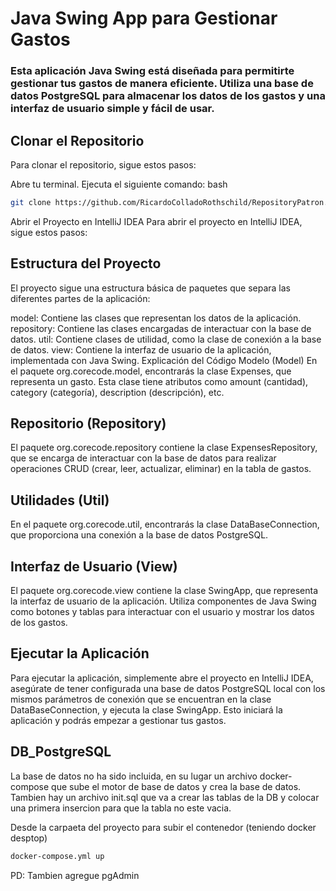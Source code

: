 # Java Swing App para Gestionar Gastos



### Esta aplicación Java Swing está diseñada para permitirte gestionar tus gastos de manera eficiente. Utiliza una base de datos PostgreSQL para almacenar los datos de los gastos y una interfaz de usuario simple y fácil de usar.

## Clonar el Repositorio
Para clonar el repositorio, sigue estos pasos:

Abre tu terminal.
Ejecuta el siguiente comando:
bash
```bash
git clone https://github.com/RicardoColladoRothschild/RepositoryPatron.git
```

Abrir el Proyecto en IntelliJ IDEA
Para abrir el proyecto en IntelliJ IDEA, sigue estos pasos:


## Estructura del Proyecto
El proyecto sigue una estructura básica de paquetes que separa las diferentes partes de la aplicación:

model: Contiene las clases que representan los datos de la aplicación.
repository: Contiene las clases encargadas de interactuar con la base de datos.
util: Contiene clases de utilidad, como la clase de conexión a la base de datos.
view: Contiene la interfaz de usuario de la aplicación, implementada con Java Swing.
Explicación del Código<a name="explicación-del-código"></a>
Modelo (Model)
En el paquete org.corecode.model, encontrarás la clase Expenses, que representa un gasto. Esta clase tiene atributos como amount (cantidad), category (categoría), description (descripción), etc.

## Repositorio (Repository)
El paquete org.corecode.repository contiene la clase ExpensesRepository, que se encarga de interactuar con la base de datos para realizar operaciones CRUD (crear, leer, actualizar, eliminar) en la tabla de gastos.

## Utilidades (Util)
En el paquete org.corecode.util, encontrarás la clase DataBaseConnection, que proporciona una conexión a la base de datos PostgreSQL.

## Interfaz de Usuario (View)
El paquete org.corecode.view contiene la clase SwingApp, que representa la interfaz de usuario de la aplicación. Utiliza componentes de Java Swing como botones y tablas para interactuar con el usuario y mostrar los datos de los gastos.

## Ejecutar la Aplicación
Para ejecutar la aplicación, simplemente abre el proyecto en IntelliJ IDEA, asegúrate de tener configurada una base de datos PostgreSQL local con los mismos parámetros de conexión que se encuentran en la clase DataBaseConnection, y ejecuta la clase SwingApp. Esto iniciará la aplicación y podrás empezar a gestionar tus gastos.

## DB_PostgreSQL
La base de datos no ha sido incluida, en su lugar un archivo docker-compose
que sube el motor de base de datos y crea la base de datos.
Tambien hay un archivo init.sql que va a crear las tablas de la DB y colocar
una primera insercion para que la tabla no este vacia.

Desde la carpaeta del proyecto para subir el contenedor (teniendo docker desptop)

```bash
docker-compose.yml up
```
PD: Tambien agregue pgAdmin